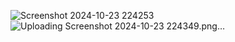 
![Screenshot 2024-10-23 224253](https://github.com/user-attachments/assets/47bd615f-cc80-46d0-baa1-c54a799162fb)
![Uploading Screenshot 2024-10-23 224349.png…]()
